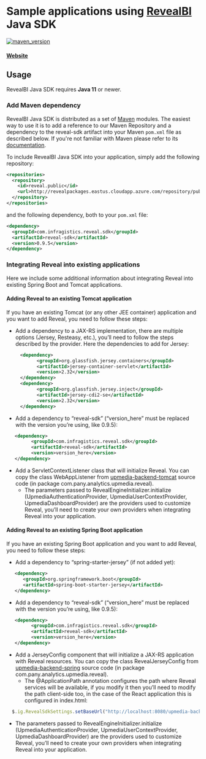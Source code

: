 # Sample applications using [RevealBI](https://revealbi.io) Java SDK
[![maven_version](https://img.shields.io/maven-metadata/v?metadataUrl=http%3A%2F%2Frevealpackages.eastus.cloudapp.azure.com%2Frepository%2Fpublic%2Fcom%2Finfragistics%2Freveal%2Fsdk%2Freveal-sdk%2Fmaven-metadata.xml)](http://revealpackages.eastus.cloudapp.azure.com/#basicsearch/com.infragistics.reveal.reveal-sdk)
#### [Website](https://revealbi.io/) 

## Usage

RevealBI Java SDK requires **Java 11** or newer.

### Add Maven dependency
RevealBI Java SDK is distributed as a set of [Maven](https://maven.apache.org/what-is-maven.html) modules. The easiest way to use it is to add a reference to our Maven Repository and a dependency to the reveal-sdk artifact into your Maven `pom.xml` file as described below. 
If you're not familiar with Maven please refer to its [documentation](https://maven.apache.org/guides/getting-started/maven-in-five-minutes.html).

To include RevealBI Java SDK into your application, simply add the following repository:
```xml
<repositories>
  <repository>
    <id>reveal.public</id>
    <url>http://revealpackages.eastus.cloudapp.azure.com/repository/public</url>
  </repository>	
</repositories>
```

and the following dependency, both to your `pom.xml` file:
```xml
<dependency>
  <groupId>com.infragistics.reveal.sdk</groupId>
  <artifactId>reveal-sdk</artifactId>
  <version>0.9.5</version>
</dependency>
```

### Integrating Reveal into existing applications
Here we include some additional information about integrating Reveal into existing Spring Boot and Tomcat applications.

#### Adding Reveal to an existing Tomcat application
If you have an existing Tomcat (or any other JEE container) application and you want to add Reveal, you need to follow these steps:
- Add a dependency to a JAX-RS implementation, there are multiple options (Jersey, Resteasy, etc.), you’ll need to follow the steps described by the provider. Here the dependencies to add for Jersey:
```xml
     <dependency>
           <groupId>org.glassfish.jersey.containers</groupId>
           <artifactId>jersey-container-servlet</artifactId>
           <version>2.32</version>
     </dependency>
     <dependency>
           <groupId>org.glassfish.jersey.inject</groupId>
           <artifactId>jersey-cdi2-se</artifactId>
           <version>2.32</version>
     </dependency>
```
- Add a dependency to “reveal-sdk” (“version_here” must be replaced with the version you’re using, like 0.9.5):
```xml
   <dependency>
         <groupId>com.infragistics.reveal.sdk</groupId>
         <artifactId>reveal-sdk</artifactId>
         <version>version_here</version>
   </dependency>
```
- Add a ServletContextListener class that will initialize Reveal. You can copy the class WebAppListener from [upmedia-backend-tomcat](upmedia-backend-tomcat) source code (in package com.pany.analytics.upmedia.reveal).
  - The parameters passed to RevealEngineInitializer.initialize (UpmediaAuthenticationProvider, UpmediaUserContextProvider, UpmediaDashboardProvider) are the providers used to customize Reveal, you’ll need to create your own providers when integrating Reveal into your application. 


#### Adding Reveal to an existing Spring Boot application
If you have an existing Spring Boot application and you want to add Reveal, you need to follow these steps:
- Add a dependency to “spring-starter-jersey” (if not added yet):
```xml
   <dependency>
      <groupId>org.springframework.boot</groupId>
      <artifactId>spring-boot-starter-jersey</artifactId>
   </dependency>
```
- Add a dependency to “reveal-sdk” (“version_here” must be replaced with the version
you’re using, like 0.9.5):
```xml
   <dependency>
         <groupId>com.infragistics.reveal.sdk</groupId>
         <artifactId>reveal-sdk</artifactId>
         <version>version_here</version>
   </dependency>
```
- Add a JerseyConfig component that will initialize a JAX-RS application with Reveal resources. You can copy the class RevealJerseyConfig from [upmedia-backend-spring](upmedia-backend-spring) source code (in package com.pany.analytics.upmedia.reveal).
  - The @ApplicationPath annotation configures the path where Reveal services will be available, if you modify it then you’ll need to modify the path client-side too, in the case of the React application this is configured in index.html:
```js
  $.ig.RevealSdkSettings.setBaseUrl("http://localhost:8080/upmedia-backend/reveal-api/");
```
  - The parameters passed to RevealEngineInitializer.initialize (UpmediaAuthenticationProvider, UpmediaUserContextProvider, UpmediaDashboardProvider) are the providers used to customize Reveal, you’ll need to create your own providers when integrating Reveal into your application. 

